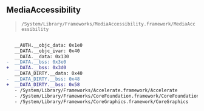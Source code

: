## MediaAccessibility

> `/System/Library/Frameworks/MediaAccessibility.framework/MediaAccessibility`

```diff

   __AUTH.__objc_data: 0x1e0
   __DATA.__objc_ivar: 0x40
   __DATA.__data: 0x130
-  __DATA.__bss: 0x3e0
+  __DATA.__bss: 0x3d0
   __DATA_DIRTY.__data: 0x40
-  __DATA_DIRTY.__bss: 0x48
+  __DATA_DIRTY.__bss: 0x58
   - /System/Library/Frameworks/Accelerate.framework/Accelerate
   - /System/Library/Frameworks/CoreFoundation.framework/CoreFoundation
   - /System/Library/Frameworks/CoreGraphics.framework/CoreGraphics

```
